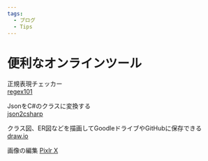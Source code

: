 ```yaml
---
tags:
  - ブログ
  - Tips
---
```


# 便利なオンラインツール

正規表現チェッカー<br>
[regex101](https://regex101.com/)

JsonをC#のクラスに変換する<br>
[json2csharp](https://json2csharp.com/)

クラス図、ER図などを描画してGoodleドライブやGitHubに保存できる<br>
[draw.io](logical_thinking.jpg)

画像の編集
[Pixlr X](https://pixlr.com/jp/x/)
